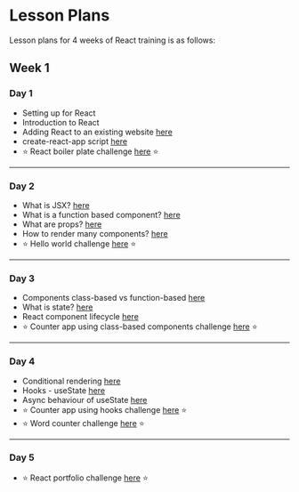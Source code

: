# Lesson Plans

Lesson plans for 4 weeks of React training is as follows:

## Week 1

### Day 1

- Setting up for React
- Introduction to React
- Adding React to an existing website [here](./lessons/week-01/day-01/01-add-react-to-website/)
- create-react-app script [here](./lessons/week-01/day-01/02-create-react-app/)
- ⭐ React boiler plate challenge [here](./lessons/week-01/day-01/03-react-boilerplate-challenge/) ⭐

---

### Day 2

- What is JSX? [here](./lessons/week-01/day-02/01-jsx/)
- What is a function based component? [here](./lessons/week-01/day-02/02-component/)
- What are props? [here](./lessons/week-01/day-02/03-props/)
- How to render many components? [here](./lessons/week-01/day-02/04-render-lists/)
- ⭐ Hello world challenge [here](./lessons/week-01/day-02/05-hello-world-challenge/) ⭐

---

### Day 3

- Components class-based vs function-based [here](./lessons/week-01/day-03/01-class-based-component/)
- What is state? [here](./lessons/week-01/day-03/02-state-and-setState/)
- React component lifecycle [here](./lessons/week-01/day-03/03-component-lifecycle/)
- ⭐ Counter app using class-based components challenge [here](./lessons/week-01/day-03/04-counter-app-class-based-challenge/) ⭐

---

### Day 4

- Conditional rendering [here](./lessons/week-01/day-04/01-conditional-rendering/)
- Hooks - useState [here](./lessons/week-01/day-04/02-useState-hook/)
- Async behaviour of useState [here](./lessons/week-01/day-04/03-useState-async/)
- ⭐ Counter app using hooks challenge [here](./lessons/week-01/day-04/04-counter-app-hooks-challenge/) ⭐
- ⭐ Word counter challenge [here](./lessons/week-01/day-04/05-word-counter-challenge/) ⭐

---

### Day 5

- ⭐ React portfolio challenge [here](./lessons/week-01/day-05/01-portfolio-challenge/) ⭐
